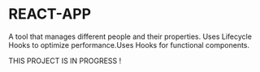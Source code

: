 # REACT-APP
A tool that manages different people and their properties. Uses Lifecycle Hooks to optimize performance.Uses Hooks for functional components.

THIS PROJECT IS IN PROGRESS !
